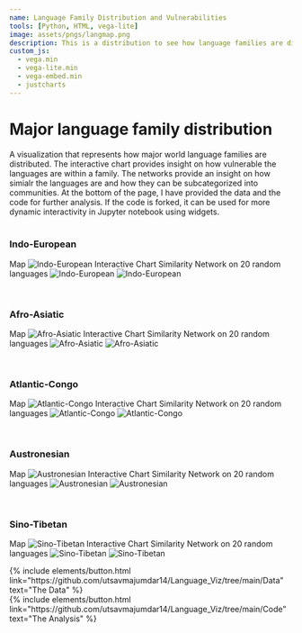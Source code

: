 ```yaml
---
name: Language Family Distribution and Vulnerabilities
tools: [Python, HTML, vega-lite]
image: assets/pngs/langmap.png
description: This is a distribution to see how language families are distributed and their vulnerabilities to extinction.
custom_js:
  - vega.min
  - vega-lite.min
  - vega-embed.min
  - justcharts
---
```



# Major language family distribution

A visualization that represents how major world language families are distributed. 
The interactive chart provides insight on how vulnerable the languages are within a family.
The networks provide an insight on how simialr the languages are and how they can be subcategorized into communities.
At the bottom of the page, I have provided the data and the code for further analysis.
If the code is forked, it can be used for more dynamic interactivity in Jupyter notebook using widgets.
<br>
<br>

### Indo-European

Map
![Indo-European](/assets/pngs/Finals/Indo-European.png)
Interactive Chart
<vegachart schema-url="{{ site.baseurl }}/assets/json/Finals/Indo-European.json" style="width: 100%"></vegachart>
Similarity Network on 20 random languages
![Indo-European](/assets/pngs/Finals/Networks/Indo-European_main_network.png)
![Indo-European](/assets/pngs/Finals/Networks/Indo-European_community_detection.png)

<br>

### Afro-Asiatic

Map
![Afro-Asiatic](/assets/pngs/Finals/Afro-Asiatic.png)
Interactive Chart
<vegachart schema-url="{{ site.baseurl }}/assets/json/Finals/Afro-Asiatic.json" style="width: 100%"></vegachart>
Similarity Network on 20 random languages
![Afro-Asiatic](/assets/pngs/Finals/Networks/Afro-Asiatic_main_network.png)
![Afro-Asiatic](/assets/pngs/Finals/Networks/Afro-Asiatic_community_detection.png)

<br>

### Atlantic-Congo

Map
![Atlantic-Congo](/assets/pngs/Finals/Atlantic-Congo.png)
Interactive Chart
<vegachart schema-url="{{ site.baseurl }}/assets/json/Finals/Atlantic-Congo.json" style="width: 100%"></vegachart>
Similarity Network on 20 random languages
![Atlantic-Congo](/assets/pngs/Finals/Networks/Atlantic-Congo_main_network.png)
![Atlantic-Congo](/assets/pngs/Finals/Networks/Atlantic-Congo_community_detection.png)

<br>

### Austronesian

Map
![Austronesian](/assets/pngs/Finals/Austronesian.png)
Interactive Chart
<vegachart schema-url="{{ site.baseurl }}/assets/json/Finals/Austronesian.json" style="width: 100%"></vegachart>
Similarity Network on 20 random languages
![Austronesian](/assets/pngs/Finals/Networks/Austronesian_main_network.png)
![Austronesian](/assets/pngs/Finals/Networks/Austronesian_community_detection.png)

<br>

### Sino-Tibetan

Map
![Sino-Tibetan](/assets/pngs/Finals/Sino-Tibetan.png)
Interactive Chart
<vegachart schema-url="{{ site.baseurl }}/assets/json/Finals/Sino-Tibetan.json" style="width: 100%"></vegachart>
Similarity Network on 20 random languages
![Sino-Tibetan](/assets/pngs/Finals/Networks/Sino-Tibetan_main_network.png)
![Sino-Tibetan](/assets/pngs/Finals/Networks/Sino-Tibetan_community_detection.png)

<!-- these are written in a combo of html and liquid --> 

<div class="left">
{% include elements/button.html link="https://github.com/utsavmajumdar14/Language_Viz/tree/main/Data" text="The Data" %}
</div>

<div class="right">
{% include elements/button.html link="https://github.com/utsavmajumdar14/Language_Viz/tree/main/Code" text="The Analysis" %}
</div>
